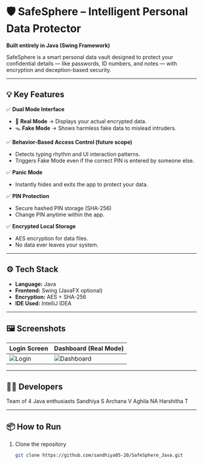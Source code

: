 # 🛡️ SafeSphere – Intelligent Personal Data Protector

**Built entirely in Java (Swing Framework)**

SafeSphere is a smart personal data vault designed to protect your confidential details — like passwords, ID numbers, and notes — with encryption and deception-based security.

---

## 💡 Key Features

✅ **Dual Mode Interface**
- 🔐 **Real Mode** → Displays your actual encrypted data.
- 🪤 **Fake Mode** → Shows harmless fake data to mislead intruders.

✅ **Behavior-Based Access Control (future scope)**
- Detects typing rhythm and UI interaction patterns.
- Triggers Fake Mode even if the correct PIN is entered by someone else.

✅ **Panic Mode**
- Instantly hides and exits the app to protect your data.

✅ **PIN Protection**
- Secure hashed PIN storage (SHA-256)
- Change PIN anytime within the app.

✅ **Encrypted Local Storage**
- AES encryption for data files.
- No data ever leaves your system.

---

## ⚙️ Tech Stack
- **Language:** Java  
- **Frontend:** Swing (JavaFX optional)  
- **Encryption:** AES + SHA-256  
- **IDE Used:** IntelliJ IDEA  

---

## 🖼️ Screenshots
| Login Screen | Dashboard (Real Mode) |
|---------------|------------------------|
| ![Login](lock.png) | ![Dashboard](lock.png) |

---

## 👩‍💻 Developers
Team of 4 Java enthusiasts 
Sandhiya S
Archana V
Aghila NA
Harshitha T

---

## 📦 How to Run
1. Clone the repository  
   ```bash
   git clone https://github.com/sandhiya05-20/SafeSphere_Java.git
